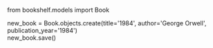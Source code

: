 from bookshelf.models import Book

new_book = Book.objects.create(title='1984', author='George Orwell', publication_year='1984')  
new_book.save()